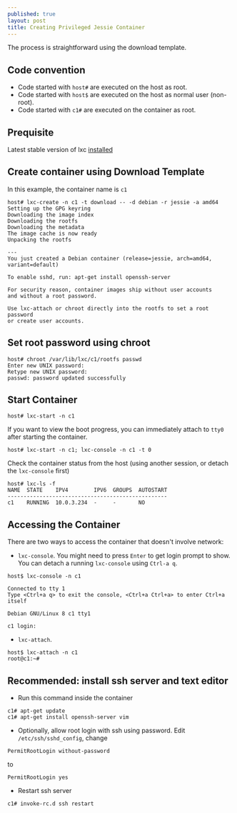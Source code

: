```yaml
---
published: true
layout: post
title: Creating Privileged Jessie Container
---
```


The process is straightforward using the download template.

## Code convention

- Code started with ``host#`` are executed on the host as root. 
- Code started with ``host$`` are executed on the host as normal user (non-root). 
- Code started with ``c1#`` are executed on the container as root. 

## Prequisite

Latest stable version of lxc [installed](/installation.html)

## Create container using Download Template

In this example, the container name is ``c1``

```
host# lxc-create -n c1 -t download -- -d debian -r jessie -a amd64
Setting up the GPG keyring
Downloading the image index
Downloading the rootfs
Downloading the metadata
The image cache is now ready
Unpacking the rootfs

---
You just created a Debian container (release=jessie, arch=amd64, variant=default)

To enable sshd, run: apt-get install openssh-server

For security reason, container images ship without user accounts
and without a root password.

Use lxc-attach or chroot directly into the rootfs to set a root password
or create user accounts.
```

## Set root password using chroot

```
host# chroot /var/lib/lxc/c1/rootfs passwd
Enter new UNIX password:
Retype new UNIX password:
passwd: password updated successfully
```

## Start Container

```
host# lxc-start -n c1
```

If you want to view the boot progress, you can immediately attach to ``tty0`` after starting the container. 

```
host# lxc-start -n c1; lxc-console -n c1 -t 0
```

Check the container status from the host (using another session, or detach the ``lxc-console`` first)

```
host# lxc-ls -f
NAME  STATE    IPV4        IPV6  GROUPS  AUTOSTART
--------------------------------------------------
c1    RUNNING  10.0.3.234  -     -       NO
```

## Accessing the Container

There are two ways to access the container that doesn't involve network:

- ``lxc-console``. You might need to press ``Enter`` to get login prompt to show. You can detach a running ``lxc-console`` using ``Ctrl-a q``. 

```
host$ lxc-console -n c1

Connected to tty 1
Type <Ctrl+a q> to exit the console, <Ctrl+a Ctrl+a> to enter Ctrl+a itself

Debian GNU/Linux 8 c1 tty1

c1 login:
```

- ``lxc-attach``. 

```
host$ lxc-attach -n c1
root@c1:~#
```

## Recommended: install ssh server and text editor

- Run this command inside the container

```
c1# apt-get update
c1# apt-get install openssh-server vim
```

- Optionally, allow root login with ssh using password. Edit ``/etc/ssh/sshd_config``, change

```
PermitRootLogin without-password
```

to

```
PermitRootLogin yes
```

- Restart ssh server

```
c1# invoke-rc.d ssh restart
```
